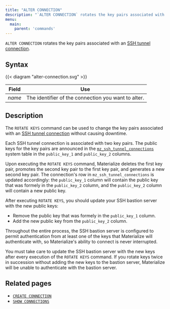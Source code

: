 ```yaml
---
title: "ALTER CONNECTION"
description: "`ALTER CONNECTION` rotates the key pairs associated with an SSH tunnel connection."
menu:
  main:
    parent: 'commands'
---
```


`ALTER CONNECTION` rotates the key pairs associated with an
[SSH tunnel connection].

## Syntax

{{< diagram "alter-connection.svg" >}}

Field   | Use
--------|-----
_name_  | The identifier of the connection you want to alter.

## Description

The `ROTATE KEYS` command can be used to change the key pairs associated with
an [SSH tunnel connection] without causing downtime.

Each SSH tunnel connection is associated with two key pairs. The public keys
for the key pairs are announced in the [`mz_ssh_tunnel_connections`]
system table in the `public_key_1` and `public_key_2` columns.

Upon executing the `ROTATE KEYS` command, Materialize deletes the first key
pair, promotes the second key pair to the first key pair, and generates a new
second key pair. The connection's row in `mz_ssh_tunnel_connections` is updated
accordingly: the `public_key_1` column will contain the public key that was
formely in the `public_key_2` column, and the `public_key_2` column will contain
a new public key.

After executing `ROTATE KEYS`, you should update your SSH bastion server with
the new public keys:

  * Remove the public key that was formely in the `public_key_1` column.
  * Add the new public key from the `public_key_2` column.

Throughout the entire process, the SSH bastion server is configured to permit
authentication from at least one of the keys that Materialize will authenticate
with, so Materialize's ability to connect is never interrupted.

You must take care to update the SSH bastion server with the new keys after
every execution of the `ROTATE KEYS` command. If you rotate keys twice in
succession without adding the new keys to the bastion server, Materialize will
be unable to authenticate with the bastion server.

## Related pages

- [`CREATE CONNECTION`](/sql/create-connection/)
- [`SHOW CONNECTIONS`](/sql/show-connections)

[SSH tunnel connection]: /sql/create-connection/#ssh-tunnel
[`mz_ssh_tunnel_connections`]: /sql/system-catalog/mz_catalog/#mz_ssh_tunnel_connections
